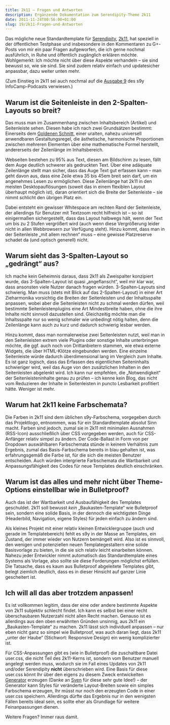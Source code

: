 ```yaml
---
title: 2k11 – Fragen und Antworten
description: Ergänzende Dokumentation zum Serendipity-Theme 2k11
date: 2011-11-24T00:56:00+01:00
slug: 19/2k11-Fragen-und-Antworten
---
```


Das mögliche neue Standardtemplate für [Serendipity](http://s9y.org), [2k11](http://github.com/yellowled/s9y-2k11/), hat speziell in der öffentlichen Testphase und insbesondere in den Kommentaren zu G+-Posts von mir ein paar Fragen aufgeworfen, die ich gerne nochmal ausführlich, in Ruhe und öffentlich zugänglich erklären möchte. Wohlgemerkt: Ich möchte nicht über diese Aspekte verhandeln – sie sind bewusst so, wie sie sind. Sie sind zudem relativ einfach und updatesicher anpassbar, dazu weiter unten mehr.

(Zum Einstieg in 2k11 sei auch nochmal auf die [Ausgabe 9](http://www.s9ycamp.info/archives/10-Ausgabe-9-2k11.html) des s9y InfoCamp-Podcasts verwiesen.)

## Warum ist die Seitenleiste in den 2-Spalten-Layouts so breit?

Das muss man im Zusammenhang zwischen Inhaltsbereich (Artikel) und Seitenleiste sehen. Diesen habe ich nach zwei Grundsätzen bestimmt: Einerseits dem [Goldenen Schnitt](http://de.wikipedia.org/wiki/Goldener_Schnitt), einer uralten, nahezu universell anwendbaren Gestaltungsregel, die ästhetische, harmonische Proportionen zwischen mehreren Elementen über eine mathematische Formel herstellt, andererseits der Zeilenlänge im Inhaltsbereich.

Webseiten bestehen zu 95% aus Text, diesen am Bildschirm zu lesen, fällt dem Auge deutlich schwerer als gedruckten Text. Über eine adäquate Zeilenlänge stellt man sicher, dass das Auge Text gut erfassen kann – man geht davon aus, dass eine Zeile etwa 35 bis 45em breit sein darf, um ein angenehmes Lesen zu ermöglichen. Diese Zeilenlänge hat 2k11 in den meisten Desktopauflösungen (soweit das in einem flexiblen Layout überhaupt möglich ist), daran orientiert sich die Breite der Seitenleiste – sie nimmt schlicht den übrigen Platz ein.

Dabei entsteht ein gewisser Whitespace am rechten Rand der Seitenleiste, der allerdings für Benutzer mit Textzoom recht hilfreich ist – so ist einigermaßen sichergestellt, dass das Layout halbwegs hält, wenn der Text um bis zu 2 Stufen vergrößert wird (auch wenn diese Vergrößerung leider nicht in allen Webbrowsern zur Verfügung steht). Hinzu kommt, dass man in der Seitenleiste „mit allem rechnen“ muss – eine gewisse Platzreserve schadet da (und optisch generell) nicht.

## Warum sieht das 3-Spalten-Layout so „gedrängt“ aus?

Ich mache kein Geheimnis daraus, dass 2k11 als Zweispalter konzipiert wurde, das 3-Spalten-Layout ist quasi „angeflanscht“, weil mir klar war, dass ansonsten viele Nutzer danach fragen würden. 3-Spalten-Layouts sind schwierig. Man muss (stets mit Blick auf das 2-Spalten-Layout) in einer Art Zieharmonika vorsichtig die Breiten der Seitenleisten und der Inhaltsspalte anpassen, wobei aber die Seitenleisten nicht _zu_ schmal werden dürfen, weil bestimmte Seitenleistenplugins eine Art Mindestbreite haben, ohne die ihre Inhalte nicht sinnvoll dazustellen sind. Gleichzeitig möchte man die Inhaltsspalte nur so wenig schmaler wie unbedingt nötig halten, denn die Zeilenlänge kann auch zu kurz und dadurch schwierig lesbar werden.

Hinzu kommt, dass man normalerweise zwei Seitenleisten nutzt, weil man in den Seitenleisten extrem viele Plugins oder sonstige Inhalte unterbringen möchte, die ggf. auch noch von Drittanbietern stammen, wie etwa externe Widgets, die über HTML-Klötze eingebunden werden. Eine einzelne Seitenleiste würde dadurch überdimensional lang im Vergleich zum Inhalte. Es ist ganz logisch, dass das Erfassen des eigentlichen Seiteninhalts schwieriger wird, weil das Auge von den zusätzlichen Inhalten in den Seitenleisten abgelenkt wird. Ich kann nur empfehlen, die „Notwendigkeit“ der Seitenleisteninhalte genau zu prüfen – ich kenne kein Blog, das nicht vom Reduzieren der Inhalte in Seitenleisten in puncto Lesbarkeit profitiert hätte. Weniger ist mehr.

## Warum hat 2k11 keine Farbschemata?

Die Farben in 2k11 sind dem üblichen s9y-Farbschema, vorgegeben durch das Projektlogo, entnommen, was für ein Standardtemplate absolut Sinn macht. Farben sind jedoch, zumal sie in 2k11 mit minimalen Ausnahmen (RSS-Icon) ausschließlich über CSS vorgegeben werden, auch für CSS-Anfänger relativ simpel zu ändern. Der Code-Ballast in Form von per Dropdown auswählbaren Farbschemata stünde in keinem Verhältnis zum Ergebnis, zumal das Basis-Farbschema bereits in blau gehalten ist, was erfahrungsgemäß die Farbe ist, für die sich die meisten Benutzer entscheiden. Auch würden intergrierte Farbschemata die Wartbarkeit und Anpassungsfähigkeit des Codes für neue Templates deutlich einschränken.

## Warum ist das alles und mehr nicht über Theme-Options einstellbar wie in Bulletproof?

Auch das ist der Wartbarkeit und Ausbaufähigkeit des Templates geschuldet. 2k11 soll bewusst _kein_ „Baukasten-Template“ wie Bulletproof sein, sondern eine solide Basis, in der dennoch die wichtigsten Dinge (Headerbild, Navigation, eigene Styles) für jeden einfach zu ändern sind.

Als kleines Projekt mit einer relativ kleinen Entwicklergruppe (auch und gerade im Templatebereich) fehlt es s9y in der Masse an Templates, ein Zustand, der immer wieder von Nutzern bemängelt wird. Also ist es sinnvoll, den wenigen und potenziellen neuen Templategestaltern eine solide Basisvorlage zu bieten, in die sie sich relativ leicht einarbeiten können. Nahezu jeder Entwickler nimmt automatisch das Standardtemplate eines Systems als Vorlage, also sollte sie diese Forderungen möglichst erfüllen. Die Tatsache, dass es kaum aus Bulletproof abgeleitete Templates gibt, belegt ziemlich deutlich, dass es in dieser Hinsicht auf ganzer Linie gescheitert ist.

## Ich will all das aber trotzdem anpassen!

Es ist vollkommen legitim, dass der eine oder andere bestimmte Aspekte von 2k11 subjektiv schlecht findet. Ich kann es selbst bei einer recht überschaubaren Nutzerzahl nicht allen Recht machen. Genauso ist es allerdings aus den oben erwähnten Gründen unsinnig, aus 2k11 ein „Baukasten-Template“ zu machen. 2k11 lässt sich individuell anpassen – nur eben nicht ganz so simpel wie Bulletproof, was auch daran liegt, dass 2k11 „unter der Haube“ (Stichwort: Responsive Design) ein wenig komplizierter ist.

Für CSS-Anpassungen gibt es (wie in Bulletproof) die zuschaltbare Datei user.css, die nicht Teil des 2k11-Kerns ist, sondern vom Benutzer manuell angelegt werden muss, wodurch sie im Fall eines Updates von 2k11 und/oder Serendipity **nicht** überschrieben wird. Eine Basis für diese user.css könnt Ihr über den eigens zu diesem Zweck entwickelten [Generator](http://yellowled.github.com) erzeugen (Danke an [Sven](http://rowi.standardleitweg.de) für diese sehr gute Idee!) – der Generator kann Styles für veränderte Layout-Breiten sowie ein simples Farbschema erzeugen, Ihr müsst nur noch den erzeugten Code in einer user.css speichern. Allerdings dürfte das Ergebnis nur in den wenigsten Fällen bereits ideal sein, es sollte eher als Grundlage für weitere Feinanpassungen dienen.

Weitere Fragen? Immer raus damit.
